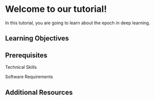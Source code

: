 # Welcome to our tutorial! 

In this tutorial, you are going to learn about the epoch in deep learning. 
 


## Learning Objectives
 
## Prerequisites

Technical Skills


Software Requirements

## Additional Resources


```{tableofcontents}
```